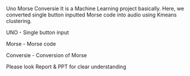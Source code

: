 Uno Morse Conversie
It is a Machine Learning project basically. Here, we converted single button inputted Morse code into audio using Kmeans clustering.

UNO - Single button input

Morse - Morse code

Conversie - Conversion of Morse

Please look Report & PPT for clear understanding
